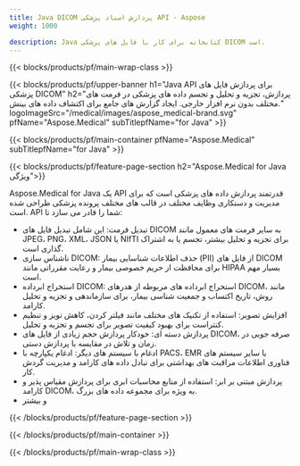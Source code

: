 ```yaml
---
title: Java DICOM پردازش اسناد پزشکی API - Aspose 
weight: 1000

description: Java کتابخانه برای کار با فایل های پزشکی DICOM است. 
---
```


{{< blocks/products/pf/main-wrap-class >}}

{{< blocks/products/pf/upper-banner h1="Java API برای پردازش فایل های پزشکی DICOM" h2="پردازش، تجزیه و تحلیل و تجسم داده های پزشکی در فرمت های مختلف بدون نرم افزار خارجی. ایجاد گزارش های جامع برای اکتشاف داده های بینش." logoImageSrc="/medical/images/aspose_medical-brand.svg" pfName="Aspose.Medical" subTitlepfName="for Java" >}}

{{< blocks/products/pf/main-container pfName="Aspose.Medical" subTitlepfName="for Java" >}}

{{< blocks/products/pf/feature-page-section h2="Aspose.Medical for Java ویژگی">}}

<p>Aspose.Medical for Java یک API قدرتمند پردازش داده های پزشکی است که برای مدیریت و دستکاری وظایف مختلف در قالب های مختلف پرونده پزشکی طراحی شده است. API شما را قادر می سازد تا:</p>

<ul>
<li>تبدیل فرمت: این شامل تبدیل فایل های DICOM به سایر فرمت های معمول مانند JPEG، PNG، XML، JSON یا NIfTI برای تجزیه و تحلیل بیشتر، تجسم یا به اشتراک گذاری است.</li>
<li>ناشناس سازی DICOM: حذف اطلاعات شناسایی بیمار (PII) از فایل های DICOM برای محافظت از حریم خصوصی بیمار و رعایت مقرراتی مانند HIPAA بسیار مهم است.</li>
<li>استخراج ابرداده DICOM: استخراج ابرداده های مربوطه از هدرهای DICOM، مانند روش، تاریخ اکتساب و جمعیت شناسی بیمار، برای سازماندهی و تجزیه و تحلیل کارامد.</li>
<li>افزایش تصویر: استفاده از تکنیک های مختلف مانند فیلتر کردن، کاهش نویز و تنظیم کنتراست برای بهبود کیفیت تصویر برای تجسم و تجزیه و تحلیل.</li>
<li>پردازش دسته ای: خودکار پردازش حجم زیادی از فایل های DICOM، صرفه جویی در زمان و تلاش در مقایسه با پردازش دستی.</li>
<li>ادغام با سیستم های دیگر: ادغام یکپارچه با PACS، EMR یا سایر سیستم های فناوری اطلاعات مراقبت های بهداشتی برای تبادل داده های کارامد و مدیریت گردش کار.</li>
<li>پردازش مبتنی بر ابر: استفاده از منابع محاسبات ابری برای پردازش مقیاس پذیر و کارامد DICOM، به ویژه برای مجموعه داده های بزرگ.</li>
<li>و بیشتر</li>
</ul>

{{< /blocks/products/pf/feature-page-section >}}

{{< /blocks/products/pf/main-container >}}

{{< /blocks/products/pf/main-wrap-class >}}